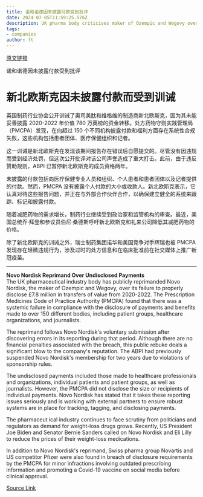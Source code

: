 ```yaml
---
title: 诺和诺德因未披露付款受到批评
date: 2024-07-05T11:59:25.576Z
description: UK pharma body criticises maker of Ozempic and Wegovy over failure to report £7.8mn in transfers of value
tags: 
- companies
author: ft
---
```


[原文链接](https://ft.com/content/a185191d-9fa2-4cca-b596-1955e94ef9ce)

诺和诺德因未披露付款受到批评

# 新北欧斯克因未披露付款而受到训诫

英国制药行业协会公开训诫了奥司美肽和维格维的制造商新北欧斯克，因为其未能妥善披露 2020-2022 年价值 780 万英镑的资金转移。处方药物守则实践管理局（PMCPA）发现，在向超过 150 个不同机构披露付款和福利方面存在系统性合规失败，这些机构包括患者团体、医疗保健组织和记者。

这一训诫是新北欧斯克在发现该期间报告存在错误后自愿提交的。尽管没有因违规而受到经济处罚，但这次公开批评对该公司声誉造成了重大打击。此前，由于违反赞助规则，ABPI 已暂停新北欧斯克的成员资格两年。

未披露的付款包括向医疗保健专业人员和组织、个人患者和患者团体以及记者提供的付款。然而，PMCPA 没有披露个人付款的大小或收款人。新北欧斯克表示，它认真对待这些报告问题，并正在与外部合作伙伴合作，以确保建立健全的系统来跟踪、标记和披露付款。

随着减肥药物的需求增长，制药行业继续受到政治家和监管机构的审查。最近，美国总统乔·拜登和参议员伯尼·桑德斯呼吁新北欧斯克和礼来公司降低其减肥药物的价格。

除了新北欧斯克的训诫之外，瑞士制药集团诺华和美国竞争对手辉瑞也被 PMCPA 发现存在轻微违规行为，涉及过时的处方信息和在临床批准前在社交媒体上推广新冠疫苗。

---

 **Novo Nordisk Reprimand Over Undisclosed Payments**  
The UK pharmaceutical industry body has publicly reprimanded Novo Nordisk, the maker of Ozempic and Wegovy, over its failure to properly disclose £7.8 million in transfers of value from 2020-2022. The Prescription Medicines Code of Practice Authority (PMCPA) found that there was a systemic failure in compliance with the disclosure of payments and benefits made to over 150 different bodies, including patient groups, healthcare organizations, and journalists.

The reprimand follows Novo Nordisk's voluntary submission after discovering errors in its reporting during that period. Although there are no financial penalties associated with the breach, this public rebuke deals a significant blow to the company's reputation. The ABPI had previously suspended Novo Nordisk's membership for two years due to violations of sponsorship rules.

The undisclosed payments included those made to healthcare professionals and organizations, individual patients and patient groups, as well as journalists. However, the PMCPA did not disclose the size or recipients of individual payments. Novo Nordisk has stated that it takes these reporting issues seriously and is working with external partners to ensure robust systems are in place for tracking, tagging, and disclosing payments.

The pharmaceut ical industry continues to face scrutiny from politicians and regulators as demand for weight-loss drugs grows. Recently, US President Joe Biden and Senator Bernie Sanders called on Novo Nordisk and Eli Lilly to reduce the prices of their weight-loss medications.

In addition to Novo Nordisk's reprimand, Swiss pharma group Novartis and US competitor Pfizer were also found in breach of disclosure requirements by the PMCPA for minor infractions involving outdated prescribing information and promoting a Covid-19 vaccine on social media before clinical approval.

[Source Link](https://ft.com/content/a185191d-9fa2-4cca-b596-1955e94ef9ce)

